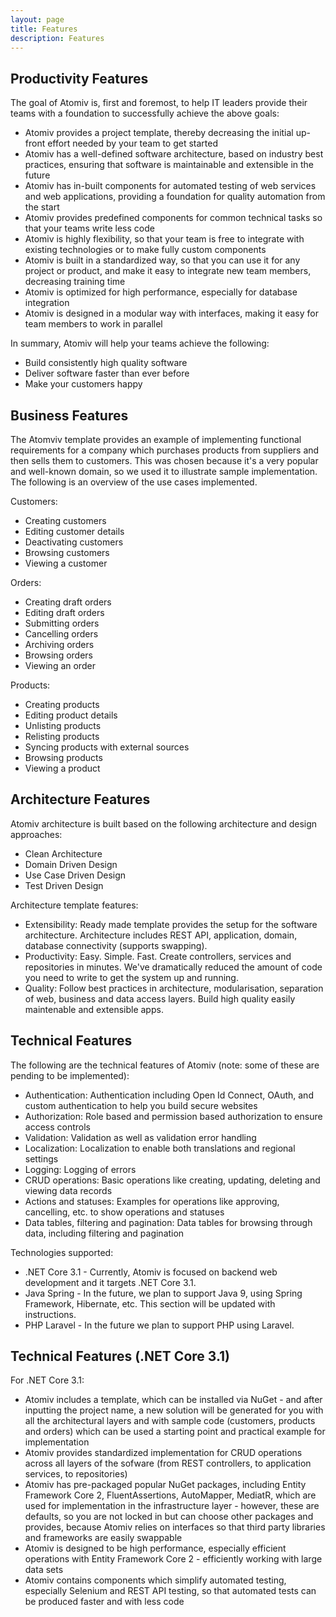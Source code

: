 ```yaml
---
layout: page
title: Features
description: Features
---
```


## Productivity Features

The goal of Atomiv is, first and foremost, to help IT leaders provide their teams with a foundation to successfully achieve the above goals:

* Atomiv provides a project template, thereby decreasing the initial up-front effort needed by your team to get started
* Atomiv has a well-defined software architecture, based on industry best practices, ensuring that software is maintainable and extensible in the future
* Atomiv has in-built components for automated testing of web services and web applications, providing a foundation for quality automation from the start
* Atomiv provides predefined components for common technical tasks so that your teams write less code
* Atomiv is highly flexibility, so that your team is free to integrate with existing technologies or to make fully custom components
* Atomiv is built in a standardized way, so that you can use it for any project or product, and make it easy to integrate new team members, decreasing training time
* Atomiv is optimized for high performance, especially for database integration
* Atomiv is designed in a modular way with interfaces, making it easy for team members to work in parallel

In summary, Atomiv will help your teams achieve the following:

* Build consistently high quality software
* Deliver software faster than ever before
* Make your customers happy


## Business Features

The Atomviv template provides an example of implementing functional requirements for a company which purchases products from suppliers and then sells them to customers. This was chosen because it's a very popular and well-known domain, so we used it to illustrate sample implementation. The following is an overview of the use cases implemented.

Customers:

* Creating customers
* Editing customer details
* Deactivating customers
* Browsing customers
* Viewing a customer

Orders:

* Creating draft orders
* Editing draft orders
* Submitting orders
* Cancelling orders
* Archiving orders
* Browsing orders
* Viewing an order

Products:

* Creating products
* Editing product details
* Unlisting products
* Relisting products
* Syncing products with external sources
* Browsing products
* Viewing a product

## Architecture Features

Atomiv architecture is built based on the following architecture and design approaches:

* Clean Architecture
* Domain Driven Design
* Use Case Driven Design
* Test Driven Design

Architecture template features:

* Extensibility: Ready made template provides the setup for the software architecture. Architecture includes REST API, application, domain, database connectivity (supports swapping).
* Productivity: Easy. Simple. Fast. Create controllers, services and repositories in minutes. We've dramatically reduced the amount of code you need to write to get the system up and running.
* Quality: Follow best practices in architecture, modularisation, separation of web, business and data access layers. Build high quality easily maintenable and extensible apps.


## Technical Features

The following are the technical features of Atomiv (note: some of these are pending to be implemented):

* Authentication: Authentication including Open Id Connect, OAuth, and custom authentication to help you build secure websites
* Authorization: Role based and permission based authorization to ensure access controls
* Validation: Validation as well as validation error handling
* Localization: Localization to enable both translations and regional settings
* Logging: Logging of errors
* CRUD operations: Basic operations like creating, updating, deleting and viewing data records
* Actions and statuses: Examples for operations like approving, cancelling, etc. to show operations and statuses
* Data tables, filtering and pagination: Data tables for browsing through data, including filtering and pagination


Technologies supported:

* .NET Core 3.1 - Currently, Atomiv is focused on backend web development and it targets .NET Core 3.1.
* Java Spring - In the future, we plan to support Java 9, using Spring Framework, Hibernate, etc. This section will be updated with instructions.
* PHP Laravel - In the future we plan to support PHP using Laravel.

## Technical Features (.NET Core 3.1)

For .NET Core 3.1:

* Atomiv includes a template, which can be installed via NuGet - and after inputting the project name, a new solution will be generated for you with all the architectural layers and with sample code (customers, products and orders) which can be used a starting point and practical example for implementation
* Atomiv provides standardized implementation for CRUD operations across all layers of the sofware (from REST controllers, to application services, to repositories)
* Atomiv has pre-packaged popular NuGet packages, including Entity Framework Core 2, FluentAssertions, AutoMapper, MediatR, which are used for implementation in the infrastructure layer - however, these are defaults, so you are not locked in but can choose other packages and provides, because Atomiv relies on interfaces so that third party libraries and frameworks are easily swappable
* Atomiv is designed to be high performance, especially efficient operations with  Entity Framework Core 2 - efficiently working with large data sets
* Atomiv contains components which simplify automated testing, especially Selenium and REST API testing, so that automated tests can be produced faster and with less code



<!-- TODO: VC: Adding in details regarding the templates -->

<!--
TEMPLATES

These would be row-based, including title, paragraph and then a screencast, and it would also link to the menu items

Backend (screencast: installing and running template in Visual Studio, shows Swagger)
Frontend (screencast: installing and running template in Visual Studio Code, shows screen)
QA (screencast: installing and running template in Visual Studio, shows Test Explorer)
DevOps (future)
PM (future)
BA (future)
Process (screencast: viewing/downloading the templates for documents/process)
-->